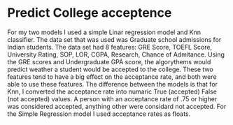 # Predict College acceptence 
For my two models I used a simple Linar regression model and Knn classifier. The data set that was used was Graduate school admissions for Indian students. The data set had 8 features: GRE Score, TOEFL Score, University Rating, SOP, LOR, CGPA, Research, Chance of Admitance. Using the GRE scores and Undergraduate GPA score, the algorythems would predict weather a student would be accepted to the college. These two features tend to have a big effect on the acceptance rate, and both were able to use these features. The difference between the models is that for Knn, I converted the acceptance rate into numaric True (accepted) False (not accepted) values. A person with an acceptance rate of .75 or higher was considered accepted, anything other were considard not accepted. For the Simple Regression model I used acceptance rates as floats.
